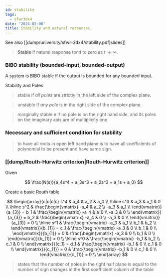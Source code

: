 ```yaml
---
id: stability
tags:
  - sfwr3dx4
date: "2024-02-06"
title: Stability and natural responses.
---
```


See also [[dump/university/sfwr-3dx4/stability.pdf|slides]]


> **Stable** if natural response tend to zero as $t \to \infty$.

### BIBO stability (bounded-input, bounded-output)

A system is BIBO stable if the output is bounded for any bounded input.

Stability and Poles

> stable if *all poles* are strictly in the left side of the complex plane.

> unstable if *any pole* is in the right side of the complex plane.

> marginally stable e if no pole is on the right hand
> side, and its poles on the imaginary axis are of multiplicity one

### Necessary and sufficient condition for stability

> to have all roots in open left hand plane is to have all coefficients of polynomial to be present and have same sign.

### [[dump/Routh-Hurwitz criterion|Routh-Hurwitz criterion]]

Given

$$
\frac{N(s)}{a_4s^4 + a_3s^3 + a_2s^2 + a_1s + a_0}
$$

Create a basic Routh table

$$
\begin{array}{c|c|c|c}
s^4 & a_4 & a_2 & a_0 \\
\hline
s^3 & a_3 & a_1 & 0 \\
\hline
s^2 &
\frac{\begin{vmatrix}
-a_4 & a_2 \\
-a_3 & a_1 \\
\end{vmatrix}}{a_{3}} = b_1 &
\frac{\begin{vmatrix}
-a_4 & a_0 \\
-a_3 & 0 \\
\end{vmatrix}}{a_{3}} = b_2 &
\frac{\begin{vmatrix}
-a_4 & 0 \\
-a_3 & 0 \\
\end{vmatrix}}{a_{3}} = 0 \\
\hline
s^1 &
\frac{\begin{vmatrix}
-a_3 & a_1 \\
b_1 & b_2 \\
\end{vmatrix}}{b_{1}} = c_1 &
\frac{\begin{vmatrix}
-a_3 & 0 \\
b_1 & 0 \\
\end{vmatrix}}{b_{1}} = 0 &
\frac{\begin{vmatrix}
-a_3 & 0 \\
b_1 & 0 \\
\end{vmatrix}}{b_{1}} = 0 \\
\hline
s^0 &
\frac{\begin{vmatrix}
-b_1 & b_2 \\
c_1 & 0 \\
\end{vmatrix}}{c_1} = d_1 &
\frac{\begin{vmatrix}
-b_1 & 0 \\
c_1 & 0 \\
\end{vmatrix}}{c_{1}} = 0 &
\frac{\begin{vmatrix}
-b_1 & 0 \\
c_1 & 0 \\
\end{vmatrix}}{c_{1}} = 0 \\
\end{array}
$$

> states that the number of poles in the right half plane is equal to the number of sign changes in the first coefficient column of the table
